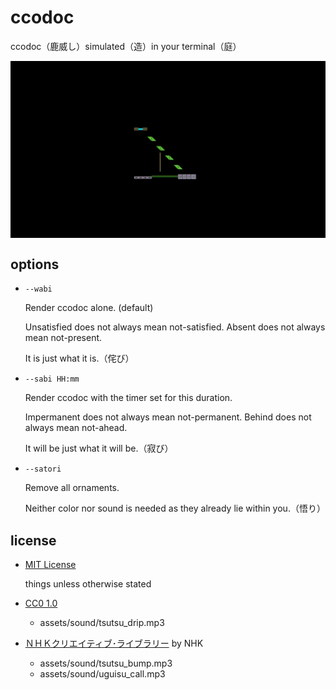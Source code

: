 # ccodoc

ccodoc（鹿威し）simulated（造）in your terminal（庭）

<div align="center">
  <img src="./assets/ccodoc.gif" alt="ccodoc" align="center" width="640"/>
</div>

## options

- `--wabi`

    Render ccodoc alone. (default)

    Unsatisfied does not always mean not-satisfied. Absent does not always mean not-present.

    It is just what it is.（侘び）

- `--sabi HH:mm`

    Render ccodoc with the timer set for this duration.

    Impermanent does not always mean not-permanent. Behind does not always mean not-ahead.

    It will be just what it will be.（寂び）

- `--satori`

    Remove all ornaments.

    Neither color nor sound is needed as they already lie within you.（悟り）

## license

- [MIT License](./LICENSE)

    things unless otherwise stated

- [CC0 1.0](https://creativecommons.org/publicdomain/zero/1.0/deed.en)
  - assets/sound/tsutsu_drip.mp3

- [ＮＨＫクリエイティブ･ライブラリー](https://www.nhk.or.jp/archives/creative/rule.html) by NHK
  - assets/sound/tsutsu_bump.mp3
  - assets/sound/uguisu_call.mp3
